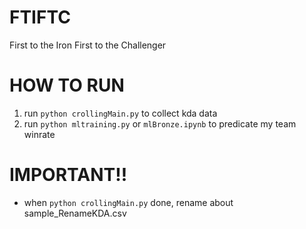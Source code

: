 # FTIFTC
 First to the Iron First to the Challenger

# HOW TO RUN  
 1. run `python crollingMain.py`  to collect kda data  
 2. run `python mltraining.py` or `mlBronze.ipynb` to predicate my team winrate  
  
# IMPORTANT!!  
 - when `python crollingMain.py` done, rename about sample_RenameKDA.csv  